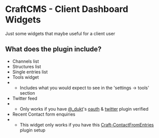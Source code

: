 CraftCMS - Client Dashboard Widgets
==============

Just some widgets that maybe useful for a client user

## What does the plugin include?
- Channels list
- Structures list
- Single entries list
- Tools widget
- - Includes what you would expect to see in the 'settings -> tools' section
- Twitter feed
- - Only works if you have [@_dukt](https://twitter.com/_dukt)'s [oauth](https://dukt.net/craft/oauth) & [twitter](https://dukt.net/craft/twitter) plugin verified
- Recent Contact form enquiries
- - This widget only works if you have this [Craft-ContactFromEntries](https://github.com/joshangell/Craft-ContactFromEntries) plugin setup
